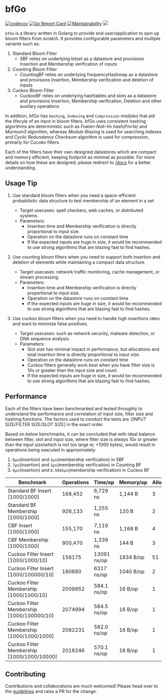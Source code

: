 # bfGo 

[![codecov](https://codecov.io/gh/rtsh13/bfGo/graph/badge.svg?token=U17GKADZU6)](https://codecov.io/gh/rtsh13/bfGo)
[![Go Report Card](https://goreportcard.com/badge/github.com/rtsh13/bfGo)](https://goreportcard.com/report/github.com/rtsh13/bfGo)
[![Maintainability](https://api.codeclimate.com/v1/badges/f603603bd14764748fe3/maintainability)](https://codeclimate.com/github/rtsh13/bfGo/maintainability)
<a href="https://opensource.org/licenses/Apache-2.0"><img src="https://img.shields.io/badge/License-Apache_2.0-blue.svg"></a>

`bfGo` is a library written in Golang to provide end user/application to spin up bloom filters from scratch. It provides configurable parameters and multiple variants such as:

1. Standard Bloom Filter
    - SBF relies on underlying bitset as a datastore and provisions Insertion and Membership verification of inputs
2. Counting Bloom Filter
    - CountingBF relies on underlying frequencyHashmap as a datastore and provisions Insertion, Membership verification and deletion of inputs
3. Cuckoo Bloom Filter
    - CuckooBF relies on underlying hashtables and slots as a datastore and provisions Insertion, Membership verification, Deletion and other auxilary operations

In addition, bfGo has `Hashing`, `Indexing` and `Compression` modules that aid the lifecyle of an input in bloom filters. bfGo uses consistent hashing algorithms are deterministic such as <i>Fowler-Noll–Vo hash(Fnv1a)</i> and <i>Murmum3 algorithm</i>, whereas <i>Module Biasing</i> is used for searching indexes and <i>Cyclic Redundancy Checksum</i> algorithm is used for compression, primarly for Cucoko filters.


Each of the filters have their own designed datastores which are compact and memory efficient, keeping footprint as minimal as possible. For more details on how these are designed, please redirect to [/docs](https://github.com/rtsh13/bfGo/tree/development/docs) for a better understanding.


## Usage Tip

1. Use standard bloom filters when you need a space-efficient probabilistic data structure to test membership of an element in a set
    - Target usecases: spell checkers, web caches, or distributed systems.
    - Parameters:
       - Insertion time and Membership verification is directly proportional to input size. 
        - Operation on the datastore runs on constant time
        - If the expected inputs are huge in size, it would be recommended to use strong algorithms that are blazing fast to find hashes.

2. Use counting bloom filters when you need to support both insertion and deletion of elements while maintaining a compact data structure. 
    - Target usecases: network traffic monitoring, cache management, or stream processing.
    - Parameters: 
        - Insertion time and Membership verification is directly proportional to input size. 
        - Operation on the datastore runs on constant time
        - If the expected inputs are huge in size, it would be recommended to use strong algorithms that are blazing fast to find hashes.

3. Use cuckoo bloom filters when you need to handle high insertions rates and want to minimize false positives. 
    - Target usecases: such as network security, malware detection, or DNA sequence analysis.
    - Parameters: 
        - Slot size has minimal impact in performance, but allocations and total insertion time is directly proportional to input size.
        - Operation on the datastore runs on constant time
        - Cuckoo filters generally work best when you have filter size is 10x or greater than the input size and count.
        - If the expected inputs are huge in size, it would be recommended to use strong algorithms that are blazing fast to find hashes.

## Performance
 
Each of the filters have been benchmarked and tested throughly to understand the performance and correlation of input size, filter size and hashing functions. The factors used to conduct the tests are :[INPUT SIZE/FILTER SIZE/SLOT SIZE] in the exact order.

Based on below benchmarks, it can be concluded that with ideal balance between filter, slot and input size, where filter size is always 10x or greater than the input size(which is not too large ie; <1000 bytes), would result in operations being executed in approximately:

1. `6μs`(insertion) and  `1μs`(membership verification) in SBF
2. `7μs`(insertion) and `1μs`(membership verification) in Counting BF
3. `6μs`(insertion) and `0.5845μs`(membership verification) in Cuckoo BF

| Benchmark                                     | Operations | Time/op      | Memory/op | Allocations/op |
|------------------------------------------     |------------|-----------   |-----------|----------------|
| Standard BF Insert [1000/1000]                | 168,452    | 6,729 ns     | 1,144 B   | 3              |
| Standard BF Membership [1000/1000]            | 926,133    | 1,255 ns     | 120 B     | 2              |
| CBF Insert [1000/1000]                        | 155,170    | 7,119 ns     | 1,168 B   | 4              |
| CBF Membership [1000/1000]                    | 900,470    | 1,339 ns     | 144 B     | 3              |
| Cuckoo Filter Insert [1000/1000/10]           | 156175     | 13091 ns/op  | 1834 B/op | 51             |
| Cuckoo Filter Insert [1000/100000/10]         | 180880     | 6317 ns/op   | 1040 B/op | 2              |
| Cuckoo Filter Membership [1000/1000/10]       | 2009852    | 584.1 ns/op  | 16 B/op   | 1              |
| Cuckoo Filter Membership [1000/100000/10]     | 2074994    | 584.5 ns/op  | 16 B/op   | 1              |
| Cuckoo Filter Membership [1000/1000/1000]     | 2082231    | 582.0 ns/op  | 16 B/op   | 1              |
| Cuckoo Filter Membership [1000/1000/10000]    | 2018246    | 570.1 ns/op  | 16 B/op   | 1              |


## Contributing 
Contributions and collaborations are much welcomed! Please head over to the [guidelines](https://github.com/rtsh13/bfGo/blob/development/CONTRIBUTING.md) and raise a PR for the change.